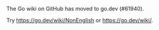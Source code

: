 The Go wiki on GitHub has moved to go.dev (#61940).

Try <https://go.dev/wiki/NonEnglish> or <https://go.dev/wiki/>.

